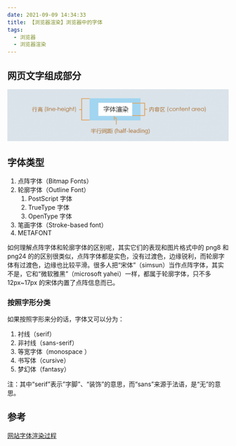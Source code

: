 ```yaml
---
date: 2021-09-09 14:34:33
title: 【浏览器渲染】浏览器中的字体
tags:
  - 浏览器
  - 浏览器渲染
---
```


## 网页文字组成部分

![网页文字组成部分](/images/网页文字组成部分.png)

## 字体类型

1. 点阵字体（Bitmap Fonts）
2. 轮廓字体（Outline Font）
   1. PostScript 字体
   2. TrueType 字体
   3. OpenType 字体
3. 笔画字体（Stroke-based font）
4. METAFONT

如何理解点阵字体和轮廓字体的区别呢，其实它们的表现和图片格式中的 png8 和 png24 的的区别很类似，点阵字体都是实色，没有过渡色，边缘锐利，而轮廓字体有过渡色，边缘也比较平滑。很多人把“宋体”（simsun）当作点阵字体，其实不是，它和“微软雅黑”（microsoft yahei）一样，都属于轮廓字体，只不多 12px~17px 的宋体内置了点阵信息而已。

### 按照字形分类

如果按照字形来分的话，字体又可以分为：

1. 衬线（serif）
2. 非衬线（sans-serif）
3. 等宽字体（monospace ）
4. 书写体（cursive）
5. 梦幻体（fantasy）

注：其中“serif”表示”字脚”、“装饰”的意思，而“sans”来源于法语，是“无”的意思。

## 参考

[网站字体渲染过程](https://blog.csdn.net/xiebaochun/article/details/49366311)
